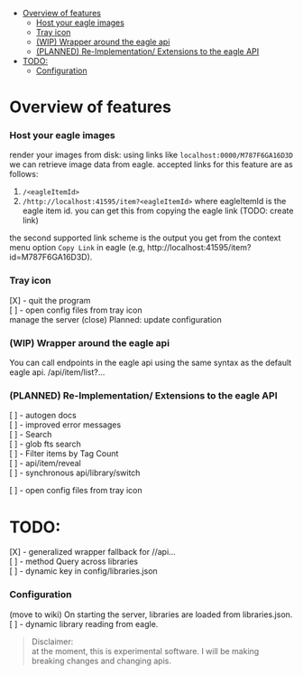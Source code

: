 <!--toc:start-->
- [Overview of features](#overview-of-features)
    - [Host your eagle images](#host-your-eagle-images)
    - [Tray icon](#tray-icon)
    - [(WIP) Wrapper around the eagle api](#wip-wrapper-around-the-eagle-api)
    - [(PLANNED) Re-Implementation/ Extensions to the eagle API](#planned-re-implementation-extensions-to-the-eagle-api)
- [TODO:](#todo)
    - [Configuration](#configuration)
<!--toc:end-->




# Overview of features

### Host your eagle images
render your images from disk:
using links like `localhost:0000/M787F6GA16D3D` we can retrieve image data from eagle.
accepted links for this feature are as follows:
1. `/<eagleItemId>`
2. `/http://localhost:41595/item?<eagleItemId>`
where eagleItemId is the eagle item id. you can get this from copying the eagle link
(TODO: create link)  <how to get eagle link from eagle>

the second supported link scheme is the output you get from the context menu option `Copy Link`
in eagle (e.g, http://localhost:41595/item?id=M787F6GA16D3D).

### Tray icon
[X] - quit the program <br>
[ ] - open config files from tray icon <br>
manage the server (close)
Planned:
update configuration

### (WIP) Wrapper around the eagle api
You can call endpoints in the eagle api using the same syntax as the default eagle api.
/api/item/list?...

### (PLANNED) Re-Implementation/ Extensions to the eagle API
[ ] - autogen docs <br>
[ ] - improved error messages <br>
[ ] - Search <br>
    [ ] - glob fts search <br>
    [ ] - Filter items by Tag Count <br>
[ ] - api/item/reveal <br>
[ ] - synchronous api/library/switch <br>

[ ] - open config files from tray icon <br>
# TODO:
[X] - generalized wrapper fallback for //api... <br>
[ ] - method Query across libraries <br>
[ ] - dynamic key in config/libraries.json <br>


### Configuration
(move to wiki) On starting the server, libraries are loaded from libraries.json.
[ ] - dynamic library reading from eagle. <br>

> Disclaimer: <br>
> at the moment, this is experimental software. I will be making breaking changes and changing apis.


